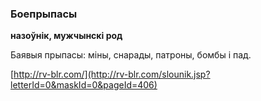 ### Боепрыпасы
**назоўнік, мужчынскі род**

Баявыя прыпасы: міны, снарады, патроны, бомбы і пад.

<a rel="author">[http://rv-blr.com/](http://rv-blr.com/slounik.jsp?letterId=0&maskId=0&pageId=406)</a>
